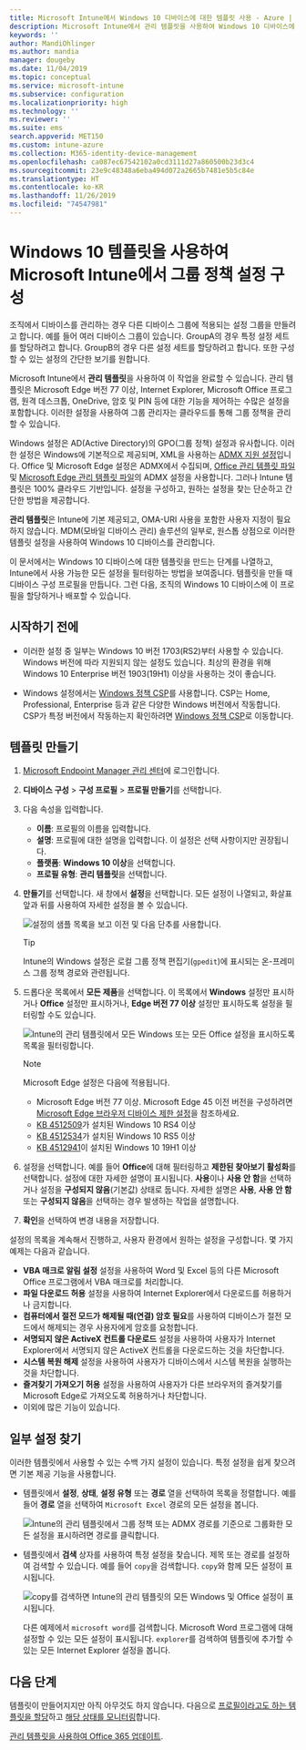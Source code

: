 ```yaml
---
title: Microsoft Intune에서 Windows 10 디바이스에 대한 템플릿 사용 - Azure | Microsoft Docs
description: Microsoft Intune에서 관리 템플릿을 사용하여 Windows 10 디바이스에 대한 설정 그룹을 만듭니다. 디바이스 구성 프로필에서 이러한 설정을 사용하여 Office 프로그램, Microsoft Edge를 제어하고, Internet Explorer의 기능을 보호하고, OneDrive에 대한 액세스를 제어하고, 원격 데스크톱 기능을 사용하고, 자동 재생을 사용하도록 설정하고, 전원 관리 설정을 설정하고, HTTP 인쇄를 사용하고, 다른 사용자 로그인 옵션을 사용하고, 이벤트 로그 크기를 제어합니다.
keywords: ''
author: MandiOhlinger
ms.author: mandia
manager: dougeby
ms.date: 11/04/2019
ms.topic: conceptual
ms.service: microsoft-intune
ms.subservice: configuration
ms.localizationpriority: high
ms.technology: ''
ms.reviewer: ''
ms.suite: ems
search.appverid: MET150
ms.custom: intune-azure
ms.collection: M365-identity-device-management
ms.openlocfilehash: ca087ec67542102a0cd3111d27a860500b23d3c4
ms.sourcegitcommit: 23e9c48348a6eba494d072a2665b7481e5b5c84e
ms.translationtype: HT
ms.contentlocale: ko-KR
ms.lasthandoff: 11/26/2019
ms.locfileid: "74547981"
---
```

# <a name="use-windows-10-templates-to-configure-group-policy-settings-in-microsoft-intune"></a>Windows 10 템플릿을 사용하여 Microsoft Intune에서 그룹 정책 설정 구성

조직에서 디바이스를 관리하는 경우 다른 디바이스 그룹에 적용되는 설정 그룹을 만들려고 합니다. 예를 들어 여러 디바이스 그룹이 있습니다. GroupA의 경우 특정 설정 세트를 할당하려고 합니다. GroupB의 경우 다른 설정 세트를 할당하려고 합니다. 또한 구성할 수 있는 설정의 간단한 보기를 원합니다.

Microsoft Intune에서 **관리 템플릿**을 사용하여 이 작업을 완료할 수 있습니다. 관리 템플릿은 Microsoft Edge 버전 77 이상, Internet Explorer, Microsoft Office 프로그램, 원격 데스크톱, OneDrive, 암호 및 PIN 등에 대한 기능을 제어하는 수많은 설정을 포함합니다. 이러한 설정을 사용하여 그룹 관리자는 클라우드를 통해 그룹 정책을 관리할 수 있습니다.

Windows 설정은 AD(Active Directory)의 GPO(그룹 정책) 설정과 유사합니다. 이러한 설정은 Windows에 기본적으로 제공되며, XML을 사용하는 [ADMX 지원 설정](https://docs.microsoft.com/windows/client-management/mdm/understanding-admx-backed-policies)입니다. Office 및 Microsoft Edge 설정은 ADMX에서 수집되며, [Office 관리 템플릿 파일](https://www.microsoft.com/download/details.aspx?id=49030) 및 [Microsoft Edge 관리 템플릿 파일](https://www.microsoftedgeinsider.com/enterprise)의 ADMX 설정을 사용합니다. 그러나 Intune 템플릿은 100% 클라우드 기반입니다. 설정을 구성하고, 원하는 설정을 찾는 단순하고 간단한 방법을 제공합니다.

**관리 템플릿**은 Intune에 기본 제공되고, OMA-URI 사용을 포함한 사용자 지정이 필요하지 않습니다. MDM(모바일 디바이스 관리) 솔루션의 일부로, 원스톱 상점으로 이러한 템플릿 설정을 사용하여 Windows 10 디바이스를 관리합니다.

이 문서에서는 Windows 10 디바이스에 대한 템플릿을 만드는 단계를 나열하고, Intune에서 사용 가능한 모든 설정을 필터링하는 방법을 보여줍니다. 템플릿을 만들 때 디바이스 구성 프로필을 만듭니다. 그런 다음, 조직의 Windows 10 디바이스에 이 프로필을 할당하거나 배포할 수 있습니다.

## <a name="before-you-begin"></a>시작하기 전에

- 이러한 설정 중 일부는 Windows 10 버전 1703(RS2)부터 사용할 수 있습니다. Windows 버전에 따라 지원되지 않는 설정도 있습니다. 최상의 환경을 위해 Windows 10 Enterprise 버전 1903(19H1) 이상을 사용하는 것이 좋습니다.

- Windows 설정에서는 [Windows 정책 CSP](https://docs.microsoft.com/windows/client-management/mdm/policy-configuration-service-provider#policies-supported-by-group-policy-and-admx-backed-policies)를 사용합니다. CSP는 Home, Professional, Enterprise 등과 같은 다양한 Windows 버전에서 작동합니다. CSP가 특정 버전에서 작동하는지 확인하려면 [Windows 정책 CSP](https://docs.microsoft.com/windows/client-management/mdm/policy-configuration-service-provider#policies-supported-by-group-policy-and-admx-backed-policies)로 이동합니다.

## <a name="create-a-template"></a>템플릿 만들기

1. [Microsoft Endpoint Manager 관리 센터](https://go.microsoft.com/fwlink/?linkid=2109431)에 로그인합니다.
2. **디바이스 구성** > **구성 프로필** > **프로필 만들기**를 선택합니다.
3. 다음 속성을 입력합니다.

    - **이름**: 프로필의 이름을 입력합니다.
    - **설명**: 프로필에 대한 설명을 입력합니다. 이 설정은 선택 사항이지만 권장됩니다.
    - **플랫폼**: **Windows 10 이상**을 선택합니다.
    - **프로필 유형**: **관리 템플릿**을 선택합니다.

4. **만들기**를 선택합니다. 새 창에서 **설정**을 선택합니다. 모든 설정이 나열되고, 화살표 앞과 뒤를 사용하여 자세한 설정을 볼 수 있습니다.

    ![설정의 샘플 목록을 보고 이전 및 다음 단추를 사용합니다.](./media/administrative-templates-windows/administrative-templates-sample-settings-list.png)

    > [!TIP]
    > Intune의 Windows 설정은 로컬 그룹 정책 편집기(`gpedit`)에 표시되는 온-프레미스 그룹 정책 경로와 관련됩니다.

5. 드롭다운 목록에서 **모든 제품**을 선택합니다. 이 목록에서 **Windows** 설정만 표시하거나 **Office** 설정만 표시하거나, **Edge 버전 77 이상** 설정만 표시하도록 설정을 필터링할 수도 있습니다.

    ![Intune의 관리 템플릿에서 모든 Windows 또는 모든 Office 설정을 표시하도록 목록을 필터링합니다.](./media/administrative-templates-windows/administrative-templates-choose-windows-office-all-products.png)

    > [!NOTE]
    > Microsoft Edge 설정은 다음에 적용됩니다.
    >
    > - Microsoft Edge 버전 77 이상. Microsoft Edge 45 이전 버전을 구성하려면 [Microsoft Edge 브라우저 디바이스 제한 설정](device-restrictions-windows-10.md#microsoft-edge-browser)을 참조하세요.
    > - [KB 4512509](https://support.microsoft.com/kb/4512509)가 설치된 Windows 10 RS4 이상
    > - [KB 4512534](https://support.microsoft.com/kb/4512534)가 설치된 Windows 10 RS5 이상
    > - [KB 4512941](https://support.microsoft.com/kb/4512941)이 설치된 Windows 10 19H1 이상

6. 설정을 선택합니다. 예를 들어 **Office**에 대해 필터링하고 **제한된 찾아보기 활성화**를 선택합니다. 설정에 대한 자세한 설명이 표시됩니다. **사용**이나 **사용 안 함**을 선택하거나 설정을 **구성되지 않음**(기본값) 상태로 둡니다. 자세한 설명은 **사용**, **사용 안 함** 또는 **구성되지 않음**을 선택하는 경우 발생하는 작업을 설명합니다.
7. **확인**을 선택하여 변경 내용을 저장합니다.

설정의 목록을 계속해서 진행하고, 사용자 환경에서 원하는 설정을 구성합니다. 몇 가지 예제는 다음과 같습니다.

- **VBA 매크로 알림 설정** 설정을 사용하여 Word 및 Excel 등의 다른 Microsoft Office 프로그램에서 VBA 매크로를 처리합니다.
- **파일 다운로드 허용** 설정을 사용하여 Internet Explorer에서 다운로드를 허용하거나 금지합니다.
- **컴퓨터에서 절전 모드가 해제될 때(연결) 암호 필요**를 사용하여 디바이스가 절전 모드에서 해제되는 경우 사용자에게 암호를 요청합니다.
- **서명되지 않은 ActiveX 컨트롤 다운로드** 설정을 사용하여 사용자가 Internet Explorer에서 서명되지 않은 ActiveX 컨트롤을 다운로드하는 것을 차단합니다.
- **시스템 복원 해제** 설정을 사용하여 사용자가 디바이스에서 시스템 복원을 실행하는 것을 차단합니다.
- **즐겨찾기 가져오기 허용** 설정을 사용하여 사용자가 다른 브라우저의 즐겨찾기를 Microsoft Edge로 가져오도록 허용하거나 차단합니다.
- 이외에 많은 기능이 있습니다.

## <a name="find-some-settings"></a>일부 설정 찾기

이러한 템플릿에서 사용할 수 있는 수백 가지 설정이 있습니다. 특정 설정을 쉽게 찾으려면 기본 제공 기능을 사용합니다.

- 템플릿에서 **설정**, **상태**, **설정 유형** 또는 **경로** 열을 선택하여 목록을 정렬합니다. 예를 들어 **경로** 열을 선택하여 `Microsoft Excel` 경로의 모든 설정을 봅니다.

  ![Intune의 관리 템플릿에서 그룹 정책 또는 ADMX 경로를 기준으로 그룹화한 모든 설정을 표시하려면 경로를 클릭합니다.](./media/administrative-templates-windows/path-filter-shows-excel-options.png)

- 템플릿에서 **검색** 상자를 사용하여 특정 설정을 찾습니다. 제목 또는 경로를 설정하여 검색할 수 있습니다. 예를 들어 `copy`을 검색합니다. `copy`와 함께 모든 설정이 표시됩니다.

  ![copy를 검색하면 Intune의 관리 템플릿의 모든 Windows 및 Office 설정이 표시됩니다.](./media/administrative-templates-windows/search-copy-settings.png) 

  다른 예제에서 `microsoft word`를 검색합니다. Microsoft Word 프로그램에 대해 설정할 수 있는 모든 설정이 표시됩니다. `explorer`를 검색하여 템플릿에 추가할 수 있는 모든 Internet Explorer 설정을 봅니다.

## <a name="next-steps"></a>다음 단계

템플릿이 만들어지지만 아직 아무것도 하지 않습니다. 다음으로 [프로필이라고도 하는 템플릿을 할당](device-profile-assign.md)하고 [해당 상태를 모니터링](device-profile-monitor.md)합니다.

[관리 템플릿을 사용하여 Office 365 업데이트](administrative-templates-update-office.md).
